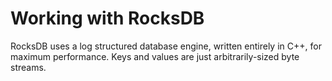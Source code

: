 # Working with RocksDB
RocksDB uses a log structured database engine, written entirely in C++, for maximum performance. Keys and values are just arbitrarily-sized byte streams.

